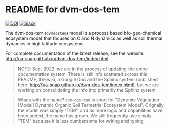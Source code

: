 README for dvm-dos-tem
===========================================

[![DOI](https://zenodo.org/badge/4579979.svg)](https://zenodo.org/badge/latestdoi/4579979)
[![Slack](https://img.shields.io/badge/slack-login-green.svg)](https://arctic-eco-modeling.slack.com) 

The dvm-dos-tem (`dvmdostem`) model is a process based bio-geo-chemical ecosystem 
model that focuses on C and N dynamics as well as soil thermal dynamics in high 
latitude ecosystems.

For complete documentation of the latest release, see the website:
http://ua-snap.github.io/dvm-dos-tem/index.html

> NOTE: Sept 2022, we are in the process of updating the entire documentation
system. There is still info scattered across this README, the wiki, a Google Doc
and the Sphinx system (published here:
http://ua-snap.github.io/dvm-dos-tem/index.html), but we are working on
consolidating the info into primarily the Sphinx system.

> Whats with the name? `dvm-dos-tem` is short for 
"Dynamic Vegetation \[Model\] Dynamic Organic Soil Terrestrial Ecosystem Model".
Orignally the model was simply "TEM", and as more logic and capabilities have 
been added, the name has grown. We still frequently use simply "TEM" because it 
is less cumbersome for writing and typing.
